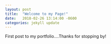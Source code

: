 ```yaml
---
layout: post
title:  "Welcome to my Page!"
date:   2018-02-26 13:14:00 -0600
categories: jekyll update
---
```

First post to my portfolio....Thanks for stopping by!